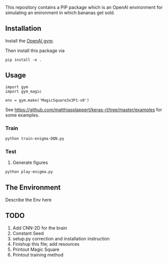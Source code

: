 This repository contains a PIP package which is an OpenAI environment for
simulating an enironment in which bananas get sold.


## Installation

Install the [OpenAI gym](https://gym.openai.com/docs/).

Then install this package via

```
pip install -e .
```

## Usage

```
import gym
import gym_magic

env = gym.make('MagicSquare3x3P1-v0')
```

See https://github.com/matthiasplappert/keras-rl/tree/master/examples for some
examples.


### Train
```bash
python train-enigma-DQN.py
```

### Test
1) Generate figures
```bash
python play-enigma.py
```

## The Environment
Describe the Env here

## TODO
1. Add CNN-2D for the brain 
2. Constant Seed
3. setup.py correction and installation instruction
4. Finishup this file; add resources
5. Printout Magic Square
6. Printout training method
